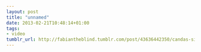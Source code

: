 ```yaml
---
layout: post
title: "unnamed"
date: 2013-02-21T10:48:14+01:00
tags:
- video
tumblr_url: http://fabiantheblind.tumblr.com/post/43636442350/candas-sisman-saz-by-the-courtesy-of-plato-art
---
```

